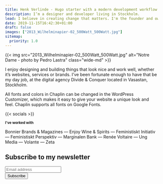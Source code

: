 ```yaml
---
title: Henk Verlinde - Hugo starter with a modern development workflow
description: I’m a designer and developer living in Stockholm.
lead: I believe in creating change that matters. I'm the founder and owner of <a href="https://ventizo.com/">Ventizo</a>. In the daytime, I help organizations with building their digital business. In the evenings, I work on my own projects, like my  <a href="/tools/">free digital tools</a>.
date: 2019-11-15T16:42:30+01:00
draft: false
images: ["2013_Wilhelminapier-02_500Watt_500Watt.jpg"]
sitemap:
  priority: 1.0
---
```


{{< img src="2013_Wilhelminapier-02_500Watt_500Watt.jpg" alt="Notre Dame - photo by Pedro Lastra" class="wide-md" >}}

<div class="row">
  <div class="col-md-6">
    <p>I enjoy designing and building things that look nice and work well, whether it’s websites, services or brands. I’ve been fortunate enough to have that be my day job, at the digital agency Divide & Conquer located in Vasastan, Stockholm.</p>
  </div>
  <div class="col-md-6">
    <p>All fonts and colors in Chaplin can be changed in the WordPress Customizer, which makes it easy to give your website a unique look and feel. Chaplin supports all fonts on Google Fonts.</p>
  </div>
</div>

{{< socials >}}

<p class="text-uppercase"><small><strong>I've worked with</strong></small></p>

Bonnier Brands & Magazines — Enjoy Wine & Spirits — Feministiskt Initiativ — Feministiskt Perspektiv — Marginalen Bank — Renée Voltaire — Ung Media — Volante — Zeta

<h2 class="h3">Subscribe to my newsletter</h2>

<div class="row">
  <div class="col-md-7">
    <form>
      <div class="input-group">
        <input type="email" placeholder="Email address" aria-label="Email address" aria-describedby="button-addon2" required>
        <div class="input-group-append">
          <button type="submit" id="button-addon2">Subscribe</button>
        </div>
      </div>
    </form>
  </div>
</div>